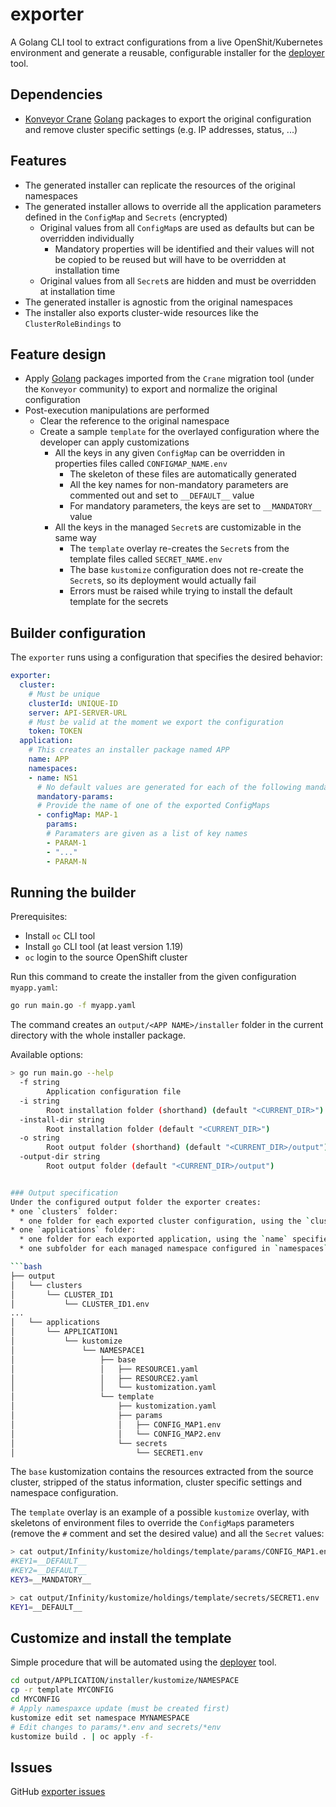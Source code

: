# exporter
A Golang CLI tool to extract configurations from a live OpenShit/Kubernetes environment and generate a reusable, configurable
installer for the [deployer](../deployer/README.md) tool.

## Dependencies
* [Konveyor Crane](https://konveyor.io/tools/crane/) [Golang](https://go.dev/) packages to export the original configuration and remove cluster specific settings 
(e.g. IP addresses, status, ...)

## Features
* The generated installer can replicate the resources of the original namespaces
* The generated installer allows to override all the application parameters defined in the `ConfigMap` and `Secrets` (encrypted)
  * Original values from all `ConfigMap`s are used as defaults but can be overridden individually
    * Mandatory properties will be identified and their values will not be copied to be reused but will have to be overridden at 
    installation time 
  * Original values from all `Secret`s are hidden and must be overridden at installation time
* The generated installer is agnostic from the original namespaces
* The installer also exports cluster-wide resources like the `ClusterRoleBindings` to 

## Feature design
* Apply [Golang](https://go.dev/) packages imported from the `Crane` migration tool (under the `Konveyor` community) to export and normalize the original configuration
* Post-execution manipulations are performed
  * Clear the reference to the original namespace
  * Create a sample `template` for the overlayed configuration where the developer can apply customizations
    * All the keys in any given `ConfigMap` can be overridden in properties files called `CONFIGMAP_NAME.env`
      * The skeleton of these files are automatically generated
      * All the key names for non-mandatory parameters are commented out and set to `__DEFAULT__` value
      * For mandatory parameters, the keys are set to `__MANDATORY__` value 
    * All the keys in the managed `Secret`s are customizable in the same way
      * The `template` overlay re-creates the `Secret`s from the template files called `SECRET_NAME.env`
      * The base `kustomize` configuration does not re-create the `Secret`s, so its deployment would actually fail
      * Errors must be raised while trying to install the default template for the secrets

## Builder configuration
The `exporter` runs using a configuration that specifies the desired behavior: 
```yaml
exporter:
  cluster:
    # Must be unique
    clusterId: UNIQUE-ID
    server: API-SERVER-URL
    # Must be valid at the moment we export the configuration
    token: TOKEN
  application:
    # This creates an installer package named APP
    name: APP
    namespaces:
    - name: NS1
      # No default values are generated for each of the following mandatory params
      mandatory-params:
      # Provide the name of one of the exported ConfigMaps
      - configMap: MAP-1
        params:
        # Paramaters are given as a list of key names  
        - PARAM-1
        - "..."
        - PARAM-N
```

## Running the builder
Prerequisites:
* Install `oc` CLI tool
* Install `go` CLI tool (at least version 1.19)
* `oc` login to the source OpenShift cluster

Run this command to create the installer from the given configuration `myapp.yaml`:
```bash
go run main.go -f myapp.yaml
```
The command creates an `output/<APP NAME>/installer` folder in the current directory with the whole installer package.

Available options:
```bash
> go run main.go --help
  -f string
        Application configuration file
  -i string
        Root installation folder (shorthand) (default "<CURRENT_DIR>")
  -install-dir string
        Root installation folder (default "<CURRENT_DIR>")
  -o string
        Root output folder (shorthand) (default "<CURRENT_DIR>/output")
  -output-dir string
        Root output folder (default "<CURRENT_DIR>/output")


### Output specification
Under the configured output folder the exporter creates:
* one `clusters` folder:
  * one folder for each exported cluster configuration, using the `clusterId` specified in the `cluster` configuration
* one `applications` folder:
  * one folder for each exported application, using the `name` specified in the `application` configuration
  * one subfolder for each managed namespace configured in `namespaces`, with `base` and `template` configurations for `kustomize`

```bash
├── output
│   └── clusters
│       └── CLUSTER_ID1
│           └── CLUSTER_ID1.env
...
│   └── applications
│       └── APPLICATION1
│           └── kustomize
│               └── NAMESPACE1
│                   ├── base
│                   │   ├── RESOURCE1.yaml
│                   │   ├── RESOURCE2.yaml
│                   │   └── kustomization.yaml
│                   └── template
│                       ├── kustomization.yaml
│                       ├── params
│                       │   ├── CONFIG_MAP1.env
│                       │   └── CONFIG_MAP2.env
│                       └── secrets
│                           └── SECRET1.env
```

The `base` kustomization contains the resources extracted from the source cluster, stripped of the status information,
cluster specific settings and namespace configuration.

The `template` overlay is an example of a possible `kustomize` overlay, with skeletons of environment files to override the
`ConfigMap`s parameters (remove the `#` comment and set the desired value) and all the `Secret` values:
```bash
> cat output/Infinity/kustomize/holdings/template/params/CONFIG_MAP1.env
#KEY1=__DEFAULT__
#KEY2=__DEFAULT__
KEY3=__MANDATORY__

> cat output/Infinity/kustomize/holdings/template/secrets/SECRET1.env
KEY1=__DEFAULT__
```

## Customize and install the template
Simple procedure that will be automated using the [deployer](./deployer/README.md) tool.

```bash
cd output/APPLICATION/installer/kustomize/NAMESPACE
cp -r template MYCONFIG
cd MYCONFIG
# Apply namespaxce update (must be created first)
kustomize edit set namespace MYNAMESPACE
# Edit changes to params/*.env and secrets/*env
kustomize build . | oc apply -f-
```

## Issues
GitHub [exporter issues](https://github.com/RHEcosystemAppEng/SaaSi/issues?q=is%3Aopen+is%3Aissue+label%3Aexporter)